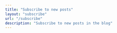 ```yaml
---
title: "Subscribe to new posts"
layout: "subscribe"
url: "/subscribe"
description: "Subscribe to new posts in the blog"
---
```

